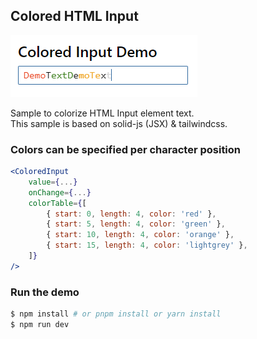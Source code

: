 ## Colored HTML Input

![Demo](assets/demo.png)

Sample to colorize HTML Input element text.\
This sample is based on solid-js (JSX) & tailwindcss.


### Colors can be specified per character position

```jsx
<ColoredInput
    value={...}
    onChange={...}
    colorTable={[
        { start: 0, length: 4, color: 'red' },
        { start: 5, length: 4, color: 'green' },
        { start: 10, length: 4, color: 'orange' },
        { start: 15, length: 4, color: 'lightgrey' },
    ]}
/>
```

### Run the demo

```bash
$ npm install # or pnpm install or yarn install
$ npm run dev
```
